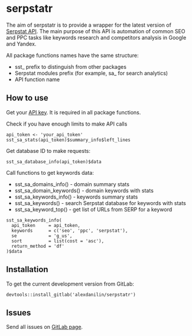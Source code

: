 serpstatr
=========

The aim of serpstatr is to provide a wrapper for the latest version of
[Serpstat API](https://serpstat.com/api/). The main purpose of this API
is automation of common SEO and PPC tasks like keywords research and
competitors analysis in Google and Yandex.

All package functions names have the same structure:

-   sst\_ prefix to distinguish from other packages
-   Serpstat modules prefix (for example, sa\_ for search analytics)
-   API function name

How to use
----------

Get your [API key](https://serpstat.com/users/profile/). It is required
in all package functions.

Check if you have enough limits to make API calls

    api_token <- 'your_api_token'
    sst_sa_stats(api_token)$summary_info$left_lines

Get database ID to make requests:

    sst_sa_database_info(api_token)$data

Call functions to get keywords data:

-   sst\_sa\_domains\_info() - domain summary stats
-   sst\_sa\_domain\_keywords() - domain keywords with stats
-   sst\_sa\_keywords\_info() - keywords summary stats
-   sst\_sa\_keywords() - search Serpstat database for keywords with
    stats
-   sst\_sa\_keyword\_top() - get list of URLs from SERP for a keyword

<!-- -->

    sst_sa_keywords_info(
      api_token     = api_token,
      keywords      = c('seo', 'ppc', 'serpstat'),
      se            = 'g_us',
      sort          = list(cost = 'asc'),
      return_method = 'df'
    )$data

Installation
------------

To get the current development version from GitLab:

    devtools::install_gitlab('alexdanilin/serpstatr')

Issues
------

Send all issues on [GitLab
page](https://gitlab.com/alexdanilin/serpstatr/issues).
